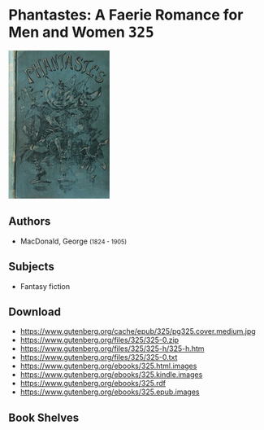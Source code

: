 # Phantastes: A Faerie Romance for Men and Women <kbd>325</kbd>

![](./cover.medium.jpg "")

## Authors


 - MacDonald, George <small>(1824 - 1905)</small>

## Subjects


 - Fantasy fiction

## Download


 - https://www.gutenberg.org/cache/epub/325/pg325.cover.medium.jpg
 - https://www.gutenberg.org/files/325/325-0.zip
 - https://www.gutenberg.org/files/325/325-h/325-h.htm
 - https://www.gutenberg.org/files/325/325-0.txt
 - https://www.gutenberg.org/ebooks/325.html.images
 - https://www.gutenberg.org/ebooks/325.kindle.images
 - https://www.gutenberg.org/ebooks/325.rdf
 - https://www.gutenberg.org/ebooks/325.epub.images

## Book Shelves


